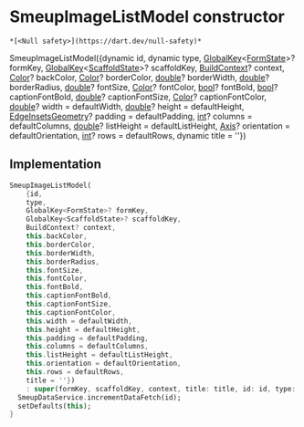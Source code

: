 


# SmeupImageListModel constructor




    *[<Null safety>](https://dart.dev/null-safety)*



SmeupImageListModel({dynamic id, dynamic type, [GlobalKey](https://api.flutter.dev/flutter/widgets/GlobalKey-class.html)&lt;[FormState](https://api.flutter.dev/flutter/widgets/FormState-class.html)>? formKey, [GlobalKey](https://api.flutter.dev/flutter/widgets/GlobalKey-class.html)&lt;[ScaffoldState](https://api.flutter.dev/flutter/material/ScaffoldState-class.html)>? scaffoldKey, [BuildContext](https://api.flutter.dev/flutter/widgets/BuildContext-class.html)? context, [Color](https://api.flutter.dev/flutter/dart-ui/Color-class.html)? backColor, [Color](https://api.flutter.dev/flutter/dart-ui/Color-class.html)? borderColor, [double](https://api.flutter.dev/flutter/dart-core/double-class.html)? borderWidth, [double](https://api.flutter.dev/flutter/dart-core/double-class.html)? borderRadius, [double](https://api.flutter.dev/flutter/dart-core/double-class.html)? fontSize, [Color](https://api.flutter.dev/flutter/dart-ui/Color-class.html)? fontColor, [bool](https://api.flutter.dev/flutter/dart-core/bool-class.html)? fontBold, [bool](https://api.flutter.dev/flutter/dart-core/bool-class.html)? captionFontBold, [double](https://api.flutter.dev/flutter/dart-core/double-class.html)? captionFontSize, [Color](https://api.flutter.dev/flutter/dart-ui/Color-class.html)? captionFontColor, [double](https://api.flutter.dev/flutter/dart-core/double-class.html)? width = defaultWidth, [double](https://api.flutter.dev/flutter/dart-core/double-class.html)? height = defaultHeight, [EdgeInsetsGeometry](https://api.flutter.dev/flutter/painting/EdgeInsetsGeometry-class.html)? padding = defaultPadding, [int](https://api.flutter.dev/flutter/dart-core/int-class.html)? columns = defaultColumns, [double](https://api.flutter.dev/flutter/dart-core/double-class.html)? listHeight = defaultListHeight, [Axis](https://api.flutter.dev/flutter/painting/Axis.html)? orientation = defaultOrientation, [int](https://api.flutter.dev/flutter/dart-core/int-class.html)? rows = defaultRows, dynamic title = ''})





## Implementation

```dart
SmeupImageListModel(
    {id,
    type,
    GlobalKey<FormState>? formKey,
    GlobalKey<ScaffoldState>? scaffoldKey,
    BuildContext? context,
    this.backColor,
    this.borderColor,
    this.borderWidth,
    this.borderRadius,
    this.fontSize,
    this.fontColor,
    this.fontBold,
    this.captionFontBold,
    this.captionFontSize,
    this.captionFontColor,
    this.width = defaultWidth,
    this.height = defaultHeight,
    this.padding = defaultPadding,
    this.columns = defaultColumns,
    this.listHeight = defaultListHeight,
    this.orientation = defaultOrientation,
    this.rows = defaultRows,
    title = ''})
    : super(formKey, scaffoldKey, context, title: title, id: id, type: type) {
  SmeupDataService.incrementDataFetch(id);
  setDefaults(this);
}
```







